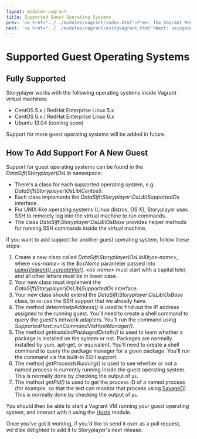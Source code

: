 ```yaml
---
layout: modules-vagrant
title: Supported Guest Operating Systems
prev: '<a href="../../modules/vagrant/index.html">Prev: The Vagrant Module</a>'
next: '<a href="../../modules/vagrant/usingVagrant.html">Next: usingVagrant()</a>'
---
```


# Supported Guest Operating Systems

## Fully Supported

Storyplayer works with the following operating systems inside Vagrant virtual machines:

* CentOS 5.x / RedHat Enterprise Linux 5.x
* CentOS 6.x / RedHat Enterprise Linux 6.x
* Ubuntu 13.04 (coming soon)

Support for more guest operating systems will be added in future.

## How To Add Support For A New Guest

Support for guest operating systems can be found in the _DataSift\Storyplayer\OsLib_ namespace:

* There's a class for each supported operating system, e.g. _DataSift\Storyplayer\OsLib\Centos5_.
* Each class implements the _DataSift\Storyplayer\OsLib\SupportedOs_ interface.
* For UNIX-like operating systems (Linux distros, OS X), Storyplayer uses SSH to remotely log into the virtual machine to run commands.
* The class _DataSift\Storyplayer\OsLib\OsBase_ provides helper methods for running SSH commands inside the virtual machine.

If you want to add support for another guest operating system, follow these steps:

1. Create a new class called _DataSift\Storyplayer\OsLib\&lt;os-name&gt;_, where _&lt;os-name&gt;_ is the _$osName_ parameter passed into _[usingVagrant()->createVm()](usingVagrant.html#startvm)_.  _&lt;os-name&gt;_ must start with a capital leter, and all other letters must be in lower case.
1. Your new class must implement the _DataSift\Storyplayer\OsLib\SupportedOs_ interface.
1. Your new class should extend the _DataSift\Storyplayer\OsLib\OsBase_ class, to re-use the SSH support that we already have.
1. The method _determineIpAddress()_ is used to find out the IP address assigned to the running guest.  You'll need to create a shell command to query the guest's network adapters.  You'll run the command using _SupportedHost::runCommandViaHostManager()_.
1. The method _getInstalledPackagedDetails()_ is used to learn whether a package is installed on the system or not.  Packages are normally installed by yum, apt-get, or equivalent.  You'll need to create a shell command to query the package manager for a given package.  You'll run the command via the built-in SSH support.
1. The method _getProcessIsRunning()_ is used to see whether or not a named process is currently running inside the guest operating system.  This is normally done by checking the output of `ps`.
1. The method _getPid()_ is used to get the process ID of a named process (for example, so that the test can monitor that process using [SavageD](../savaged/index.html)).  This is normally done by checking the output of `ps`.

You should then be able to start a Vagrant VM running your guest operating system, and interact with it using the [Hosts](../hosts/index.html) module.

Once you've got it working, if you'd like to send it over as a pull request, we'd be delighted to add it to Storyplayer's next release.